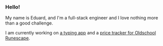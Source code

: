 ### Hello!

My name is Eduard, and I'm a full-stack engineer and I love nothing more than a good challenge.

I am currently working on [a typing app](https://github.com/EwbiDev/typey) and a [price tracker for Oldschool Runescape](https://github.com/EwbiDev/osrs-price-tracker).

<!--
**EwbiDev/EwbiDev** is a ✨ _special_ ✨ repository because its `README.md` (this file) appears on your GitHub profile.

Here are some ideas to get you started:

- 🔭 I’m currently working on ...
- 🌱 I’m currently learning ...
- 👯 I’m looking to collaborate on ...
- 🤔 I’m looking for help with ...
- 💬 Ask me about ...
- 📫 How to reach me: ...
- 😄 Pronouns: ...
- ⚡ Fun fact: ...
-->

